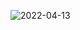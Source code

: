 ![2022-04-13](https://user-images.githubusercontent.com/72658749/163087689-8c1e51d8-0ec3-4449-8ab2-fe5036436f44.png)
